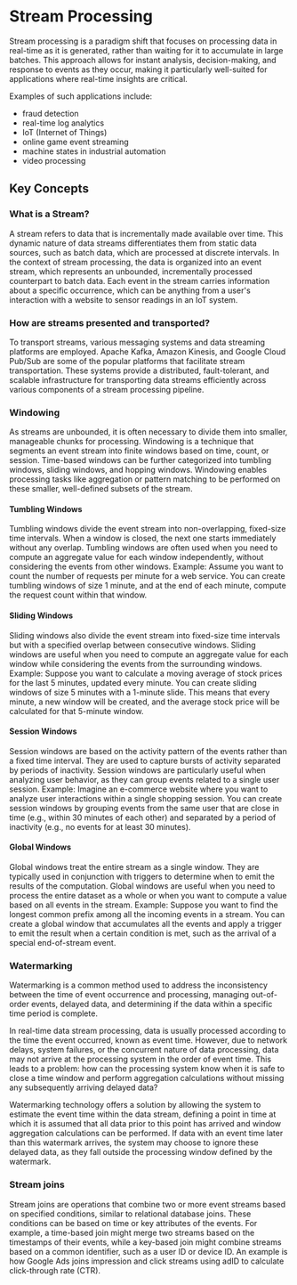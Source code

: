 # Stream Processing

Stream processing is a paradigm shift that focuses on processing data in real-time as it is generated, rather than waiting for it to accumulate in large batches. This approach allows for instant analysis, decision-making, and response to events as they occur, making it particularly well-suited for applications where real-time insights are critical.

Examples of such applications include:

- fraud detection
- real-time log analytics
- IoT (Internet of Things)
- online game event streaming
- machine states in industrial automation
- video processing

## Key Concepts

### What is a Stream?

A stream refers to data that is incrementally made available over time. This dynamic nature of data streams differentiates them from static data sources, such as batch data, which are processed at discrete intervals. In the context of stream processing, the data is organized into an event stream, which represents an unbounded, incrementally processed counterpart to batch data. Each event in the stream carries information about a specific occurrence, which can be anything from a user's interaction with a website to sensor readings in an IoT system.

### How are streams presented and transported?

To transport streams, various messaging systems and data streaming platforms are employed. Apache Kafka, Amazon Kinesis, and Google Cloud Pub/Sub are some of the popular platforms that facilitate stream transportation. These systems provide a distributed, fault-tolerant, and scalable infrastructure for transporting data streams efficiently across various components of a stream processing pipeline.

### Windowing

As streams are unbounded, it is often necessary to divide them into smaller, manageable chunks for processing. Windowing is a technique that segments an event stream into finite windows based on time, count, or session. Time-based windows can be further categorized into tumbling windows, sliding windows, and hopping windows. Windowing enables processing tasks like aggregation or pattern matching to be performed on these smaller, well-defined subsets of the stream.

#### Tumbling Windows

Tumbling windows divide the event stream into non-overlapping, fixed-size time intervals. When a window is closed, the next one starts immediately without any overlap. Tumbling windows are often used when you need to compute an aggregate value for each window independently, without considering the events from other windows. Example: Assume you want to count the number of requests per minute for a web service. You can create tumbling windows of size 1 minute, and at the end of each minute, compute the request count within that window.

#### Sliding Windows

Sliding windows also divide the event stream into fixed-size time intervals but with a specified overlap between consecutive windows. Sliding windows are useful when you need to compute an aggregate value for each window while considering the events from the surrounding windows. Example: Suppose you want to calculate a moving average of stock prices for the last 5 minutes, updated every minute. You can create sliding windows of size 5 minutes with a 1-minute slide. This means that every minute, a new window will be created, and the average stock price will be calculated for that 5-minute window.

#### Session Windows

Session windows are based on the activity pattern of the events rather than a fixed time interval. They are used to capture bursts of activity separated by periods of inactivity. Session windows are particularly useful when analyzing user behavior, as they can group events related to a single user session. Example: Imagine an e-commerce website where you want to analyze user interactions within a single shopping session. You can create session windows by grouping events from the same user that are close in time (e.g., within 30 minutes of each other) and separated by a period of inactivity (e.g., no events for at least 30 minutes).

#### Global Windows

 Global windows treat the entire stream as a single window. They are typically used in conjunction with triggers to determine when to emit the results of the computation. Global windows are useful when you need to process the entire dataset as a whole or when you want to compute a value based on all events in the stream. Example: Suppose you want to find the longest common prefix among all the incoming events in a stream. You can create a global window that accumulates all the events and apply a trigger to emit the result when a certain condition is met, such as the arrival of a special end-of-stream event.

### Watermarking

Watermarking is a common method used to address the inconsistency between the time of event occurrence and processing, managing out-of-order events, delayed data, and determining if the data within a specific time period is complete.

In real-time data stream processing, data is usually processed according to the time the event occurred, known as event time. However, due to network delays, system failures, or the concurrent nature of data processing, data may not arrive at the processing system in the order of event time. This leads to a problem: how can the processing system know when it is safe to close a time window and perform aggregation calculations without missing any subsequently arriving delayed data?

Watermarking technology offers a solution by allowing the system to estimate the event time within the data stream, defining a point in time at which it is assumed that all data prior to this point has arrived and window aggregation calculations can be performed. If data with an event time later than this watermark arrives, the system may choose to ignore these delayed data, as they fall outside the processing window defined by the watermark.

### Stream joins

Stream joins are operations that combine two or more event streams based on specified conditions, similar to relational database joins. These conditions can be based on time or key attributes of the events. For example, a time-based join might merge two streams based on the timestamps of their events, while a key-based join might combine streams based on a common identifier, such as a user ID or device ID. An example is how Google Ads joins impression and click streams using adID to calculate click-through rate (CTR).
